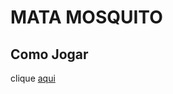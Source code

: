 # MATA MOSQUITO

## Como Jogar
clique [aqui](https://htmlpreview.github.io/?https://github.com/JuliocDomingues/ProgWeb/blob/main/Mata_Mosquito/index.html)
